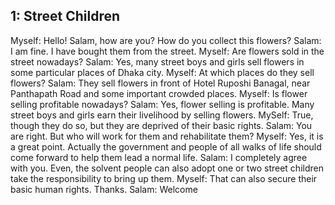 ## 1: Street Children

Myself: Hello! Salam, how are you? How do you collect this flowers?
Salam: I am fine. I have bought them from the street.
Myself: Are flowers sold in the street nowadays?
Salam: Yes, many street boys and girls sell flowers in some particular places of Dhaka city.
Myself: At which places do they sell flowers?
Salam: They sell flowers in front of Hotel Ruposhi Banagal, near Panthapath Road and some important crowded places.
Myself: Is flower selling profitable nowadays?
Salam: Yes, flower selling is profitable. Many street boys and girls earn their livelihood by selling flowers.
MySelf: True, though they do so, but they are deprived of their basic rights.
Salam: You are right. But who will work for them and rehabilitate them?
Myself: Yes, it is a great point. Actually the government and people of all walks of life should come forward to help them lead a normal life. 
Salam: I completely agree with you. Even, the solvent people can also adopt one or two street children take the responsibility to bring up them.
Myself: That can also secure their basic human rights. Thanks.
Salam: Welcome
       